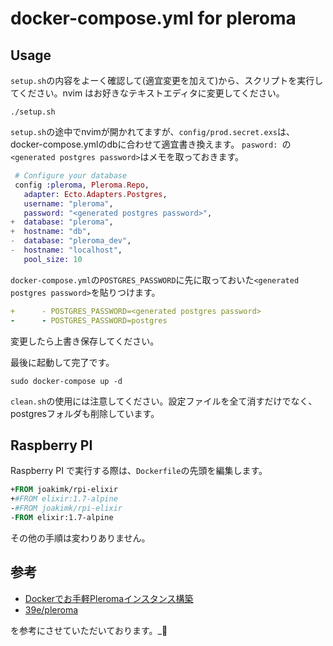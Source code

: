 # docker-compose.yml for pleroma


## Usage
`setup.sh`の内容をよーく確認して(適宜変更を加えて)から、スクリプトを実行してください。nvim はお好きなテキストエディタに変更してください。

```
./setup.sh
```

`setup.sh`の途中でnvimが開かれてますが、`config/prod.secret.exs`は、docker-compose.ymlのdbに合わせて適宜書き換えます。
`pasword: `の`<generated postgres password>`はメモを取っておきます。
```config/prod.secret.exs
 # Configure your database
 config :pleroma, Pleroma.Repo,
   adapter: Ecto.Adapters.Postgres,
   username: "pleroma",
   password: "<generated postgres password>",
+  database: "pleroma",
+  hostname: "db",
-  database: "pleroma_dev",
-  hostname: "localhost",
   pool_size: 10

```

`docker-compose.yml`の`POSTGRES_PASSWORD`に先に取っておいた`<generated postgres password>`を貼りつけます。
```docker-compose.yml
+      - POSTGRES_PASSWORD=<generated postgres password>
-      - POSTGRES_PASSWORD=postgres
```
変更したら上書き保存してください。


最後に起動して完了です。
```
sudo docker-compose up -d
```


`clean.sh`の使用には注意してください。設定ファイルを全て消すだけでなく、postgresフォルダも削除しています。

## Raspberry PI
Raspberry PI で実行する際は、`Dockerfile`の先頭を編集します。
```Dockerfile
+FROM joakimk/rpi-elixir
+#FROM elixir:1.7-alpine
-#FROM joakimk/rpi-elixir
-FROM elixir:1.7-alpine
```
その他の手順は変わりありません。


## 参考
- [Dockerでお手軽Pleromaインスタンス構築](https://qiita.com/jqtype/items/c6359924dfbe3f6e6e53)
- [39e/pleroma](https://github.com/39e/pleroma)

を参考にさせていただいております。_:bow:
